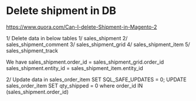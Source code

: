 # Delete shipment in DB
https://www.quora.com/Can-I-delete-Shipment-in-Magento-2

1/ Delete data in below tables
	1/ sales_shipment
	2/ sales_shipment_comment
	3/ sales_shipment_grid
	4/ sales_shipment_item
	5/ sales_shipment_track

We have
	sales_shipment.order_id = sales_shipment_grid.order_id
	sales_shipment.entity_id = sales_shipment_item.entity_id

2/ Update data in sales_order_item
	SET SQL_SAFE_UPDATES = 0; 
	UPDATE sales_order_item SET qty_shipped = 0 where order_id IN (sales_shipment.order_id)